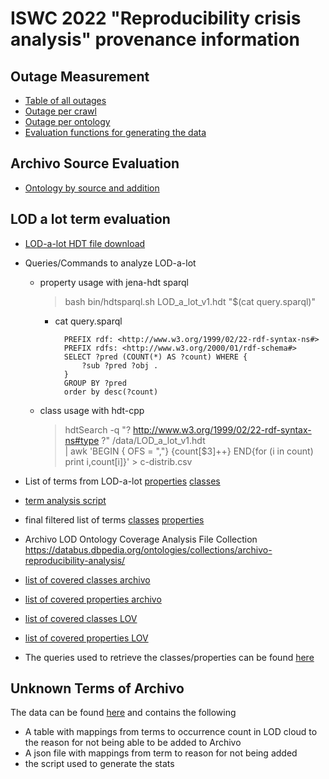 # ISWC 2022 "Reproducibility crisis analysis" provenance information

## Outage Measurement

- [Table of all outages](https://docs.google.com/spreadsheets/d/1bL0cnzxPP2y46Z-byf56oHNwREnid1cG0affctbD9fI/edit#gid=281687190)
- [Outage per crawl](https://docs.google.com/spreadsheets/d/1bL0cnzxPP2y46Z-byf56oHNwREnid1cG0affctbD9fI/edit#gid=694221323)
- [Outage per ontology](https://docs.google.com/spreadsheets/d/1bL0cnzxPP2y46Z-byf56oHNwREnid1cG0affctbD9fI/edit#gid=1207680809)
- [Evaluation functions for generating the data](/archivo/iswc_eval.py)

## Archivo Source Evaluation
- [Ontology by source and addition](https://databus.dbpedia.org/ontologies/archivo-indices/ontologies/2021.11.21-220000/ontologies_type=official.csv)

## LOD a lot term evaluation

- [LOD-a-lot HDT file download](http://lod-a-lot.lod.labs.vu.nl/data/LOD_a_lot_v1.hdt)
- Queries/Commands to analyze LOD-a-lot
  - property usage with jena-hdt sparql
   
    > bash bin/hdtsparql.sh LOD_a_lot_v1.hdt "$(cat query.sparql)"

    - cat query.sparql

            PREFIX rdf: <http://www.w3.org/1999/02/22-rdf-syntax-ns#>
            PREFIX rdfs: <http://www.w3.org/2000/01/rdf-schema#>
            SELECT ?pred (COUNT(*) AS ?count) WHERE {
                ?sub ?pred ?obj .
            }
            GROUP BY ?pred
            order by desc(?count)
   
  - class usage with hdt-cpp
    > hdtSearch -q "? http://www.w3.org/1999/02/22-rdf-syntax-ns#type ?" /data/LOD_a_lot_v1.hdt  
    |  awk 'BEGIN { OFS = ","} {count[$3]++} END{for (i in count) print i,count[i]}' > c-distrib.csv
- List of terms from LOD-a-lot [properties](https://x.tools.dbpedia.org/archivo/hdt-java/hdt-jena/p-distrib.csv) [classes](https://x.tools.dbpedia.org/archivo/hdt-java/hdt-jena/c-distrib.tsv)
- [term analysis script](https://github.dev/dbpedia/archivo/blob/3bce0f9034dd06a99baae3522e1e41538b4608cf/eswc2021/analyze.sh)
- final filtered list of terms [classes](https://x.tools.dbpedia.org/archivo/hdt-java/hdt-jena/c-distrib-min10.tsv) [properties](https://x.tools.dbpedia.org/archivo/hdt-java/hdt-jena/p-distrib-min10.csv)

- Archivo LOD Ontology Coverage Analysis File Collection 
https://databus.dbpedia.org/ontologies/collections/archivo-reproducibility-analysis/ 
- [list of covered classes archivo](https://docs.google.com/spreadsheets/d/1tv_RZZwhgEc6vv1WPbAowyf6BMxxKbN-QtVYrsQ1Oc4/edit#gid=1761364766)
- [list of covered properties archivo](https://docs.google.com/spreadsheets/d/1tv_RZZwhgEc6vv1WPbAowyf6BMxxKbN-QtVYrsQ1Oc4/edit#gid=1761364766)
- [list of covered classes LOV](https://docs.google.com/spreadsheets/d/1tv_RZZwhgEc6vv1WPbAowyf6BMxxKbN-QtVYrsQ1Oc4/edit#gid=1418696249)
- [list of covered properties LOV](https://docs.google.com/spreadsheets/d/1tv_RZZwhgEc6vv1WPbAowyf6BMxxKbN-QtVYrsQ1Oc4/edit#gid=33490866)
- The queries used to retrieve the classes/properties can be found [here](queries)

## Unknown Terms of Archivo 

The data can be found [here](unknown_terms_crawl) and contains the following
* A table with mappings from terms to occurrence count in LOD cloud to the reason for not being able to be added to Archivo
* A json file with mappings from term to reason for not being added
* the script used to generate the stats

